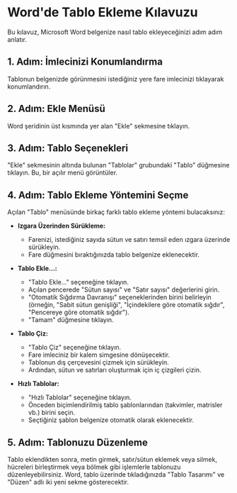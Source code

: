 ﻿# Word'de Tablo Ekleme Kılavuzu

Bu kılavuz, Microsoft Word belgenize nasıl tablo ekleyeceğinizi adım adım anlatır.

## 1. Adım: İmlecinizi Konumlandırma

Tablonun belgenizde görünmesini istediğiniz yere fare imlecinizi tıklayarak konumlandırın.

## 2. Adım: Ekle Menüsü

Word şeridinin üst kısmında yer alan "Ekle" sekmesine tıklayın.

## 3. Adım: Tablo Seçenekleri

"Ekle" sekmesinin altında bulunan "Tablolar" grubundaki "Tablo" düğmesine tıklayın. Bu, bir açılır menü görüntüler.

## 4. Adım: Tablo Ekleme Yöntemini Seçme

Açılan "Tablo" menüsünde birkaç farklı tablo ekleme yöntemi bulacaksınız:

*   **Izgara Üzerinden Sürükleme:**
    *   Farenizi, istediğiniz sayıda sütun ve satırı temsil eden ızgara üzerinde sürükleyin.
    *   Fare düğmesini bıraktığınızda tablo belgenize eklenecektir.

*   **Tablo Ekle...:**
    *   "Tablo Ekle..." seçeneğine tıklayın.
    *   Açılan pencerede "Sütun sayısı" ve "Satır sayısı" değerlerini girin.
    *   "Otomatik Sığdırma Davranışı" seçeneklerinden birini belirleyin (örneğin, "Sabit sütun genişliği", "İçindekilere göre otomatik sığdır", "Pencereye göre otomatik sığdır").
    *   "Tamam" düğmesine tıklayın.

*   **Tablo Çiz:**
    *   "Tablo Çiz" seçeneğine tıklayın.
    *   Fare imleciniz bir kalem simgesine dönüşecektir.
    *   Tablonun dış çerçevesini çizmek için sürükleyin.
    *   Ardından, sütun ve satırları oluşturmak için iç çizgileri çizin.

*   **Hızlı Tablolar:**
    *   "Hızlı Tablolar" seçeneğine tıklayın.
    *   Önceden biçimlendirilmiş tablo şablonlarından (takvimler, matrisler vb.) birini seçin.
    *   Seçtiğiniz şablon belgenize otomatik olarak eklenecektir.

## 5. Adım: Tablonuzu Düzenleme

Tablo eklendikten sonra, metin girmek, satır/sütun eklemek veya silmek, hücreleri birleştirmek veya bölmek gibi işlemlerle tablonuzu düzenleyebilirsiniz. Word, tablo üzerinde tıkladığınızda "Tablo Tasarımı" ve "Düzen" adlı iki yeni sekme gösterecektir.


